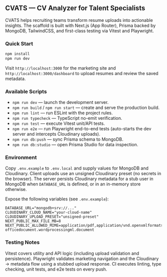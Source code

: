 ## CVATS — CV Analyzer for Talent Specialists

CVATS helps recruiting teams transform resume uploads into actionable insights. The scaffold is built with Next.js (App Router), Prisma backed by MongoDB, TailwindCSS, and first-class testing via Vitest and Playwright.

### Quick Start

```bash
npm install
npm run dev
```

Visit `http://localhost:3000` for the marketing site and `http://localhost:3000/dashboard` to upload resumes and review the saved metadata.

### Available Scripts

- `npm run dev` — launch the development server.
- `npm run build` / `npm run start` — create and serve the production build.
- `npm run lint` — run ESLint with the project rules.
- `npm run typecheck` — TypeScript no-emit verification.
- `npm run test` — execute Vitest unit/API tests.
- `npm run e2e` — run Playwright end-to-end tests (auto-starts the dev server and intercepts Cloudinary uploads).
- `npm run db:push` — sync Prisma schema to MongoDB.
- `npm run db:studio` — open Prisma Studio for data inspection.

### Environment

Copy `.env.example` to `.env.local` and supply values for MongoDB and Cloudinary. Client uploads use an unsigned Cloudinary preset (no secrets in the browser). The server persists Cloudinary metadata for a stub user in MongoDB when `DATABASE_URL` is defined, or in an in-memory store otherwise.

Expose the following variables (see `.env.example`):

```
DATABASE_URL="mongodb+srv://..."
CLOUDINARY_CLOUD_NAME="your-cloud-name"
CLOUDINARY_UPLOAD_PRESET="unsigned-preset"
NEXT_PUBLIC_MAX_FILE_MB=8
NEXT_PUBLIC_ALLOWED_MIME=application/pdf,application/vnd.openxmlformats-officedocument.wordprocessingml.document
```

### Testing Notes

Vitest covers utility and API logic (including upload validation and persistence). Playwright validates marketing navigation and the Cloudinary → metadata flow using a stubbed upload response. CI executes linting, type checking, unit tests, and e2e tests on every push.
